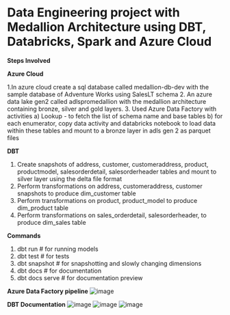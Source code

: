 # Data Engineering project with Medallion Architecture using DBT, Databricks, Spark and Azure Cloud

**Steps Involved**

**Azure Cloud**

1.In azure cloud create a sql database called medallion-db-dev with the sample database of Adventure Works using SalesLT schema
2.	An azure data lake gen2 called adlspromedallion with the medallion architecture containing bronze, silver and gold layers.
3.	Used Azure Data Factory with activities
a) Lookup - to fetch the list of schema name and base tables 
b) for each enumerator, copy data activity and databricks notebook to load data within these tables and mount to a bronze layer in adls gen 2 as parquet files

**DBT**

1)	Create snapshots of address, customer, customeraddress, product, productmodel, salesorderdetail, salesorderheader tables and mount to silver layer using the delta file format
2)	Perform transformations on address, customeraddress, customer snapshots to produce dim_customer table
3)	Perform transformations on product, product_model to produce dim_product table
4)	Perform transformations on sales_orderdetail, salesorderheader, to produce dim_sales table

**Commands**

1)	dbt run # for running models
2)	dbt test # for tests
3)	dbt snapshot # for snapshotting and slowly changing dimensions
4)	dbt docs # for documentation
5)	dbt docs serve # for documentation preview

**Azure Data Factory pipeline**
![image](https://github.com/annvin/ADF_spark_dbt/assets/42974141/b816a094-7ebc-48d9-8db4-e16cabfdfa7b)

**DBT Documentation**
![image](https://github.com/annvin/ADF_spark_dbt/assets/42974141/d350eb97-0b82-4d2d-bad5-9c1e88b8e6cf)
![image](https://github.com/annvin/ADF_spark_dbt/assets/42974141/3e6b3a46-2b04-4cbd-83a0-d99c59e84242)
![image](https://github.com/annvin/ADF_spark_dbt/assets/42974141/cfa706b0-a3ba-48d7-9331-b4ae54865ecf)




